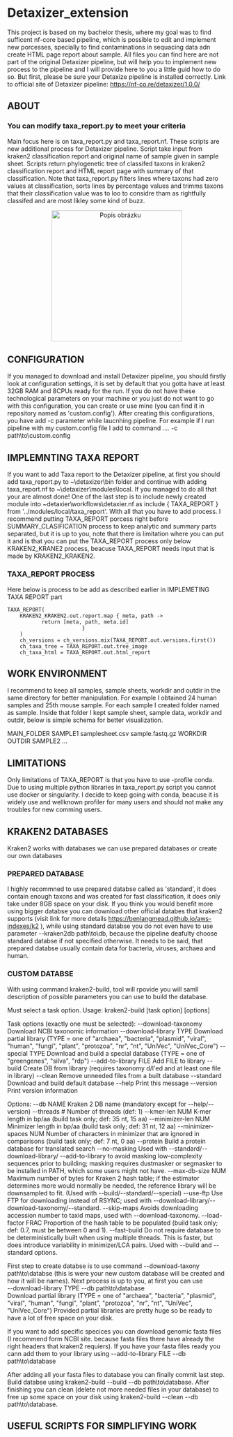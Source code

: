 # Detaxizer_extension
This project is based on my bachelor thesis, where my goal was to find sufficent nf-core based pipeline, which is possible to edit and implement new porcesses, specially to find contaminations in sequacing data adn create HTML page report about sample.
All files you can find here are not part of the original Detaxizer pipeline, but will help you to implement new process to the pipeline and I will provide here to you a little guid how to do so.
But first, please be sure your Detaxize pipeline is installed correctly.
Link to official site of Detaxizer pipeline: https://nf-co.re/detaxizer/1.0.0/

## ABOUT
### You can modify taxa_report.py to meet your criteria
Main focus here is on taxa_report.py and taxa_report.nf. These scripts are new additional process for Detaxizer pipeline. Script take input from kraken2 classification report and original name of sample given in sample sheet. Scripts return phylogenetic tree of classifed taxons in kraken2 classification report and HTML report page with summary of that classification. Note that taxa_report.py filters lines where taxons had zero values at classification, sorts lines by percentage values and trimms taxons that their classification value was to loo to considre tham as rightfully classifed and are most likley some kind of buzz. 
<p align="center">
  <img src="![image](https://github.com/user-attachments/assets/16ae2d6b-abde-4fb2-909c-6c3010def4e3)" alt="Popis obrázku" width="300"/>
</p>


## CONFIGURATION
If you managed to download and install Detaxizer pipeline, you should firstly look at configuration settings, it is set by default that you gotta have at least 32GB RAM and 8CPUs ready for the run. If you do not have these technological parameters on your machine or you just do not want to go with this configuration, you can create or use mine (you can find it in repository named as 'custom.config'). After creating this configurations, you have add -c parameter while laucnhing pipeline. For example if I run pipeline with my custom.config file I add to command  .... -c path\to\custom.config

## IMPLEMNTING TAXA REPORT 
If you want to add Taxa report to the Detaxizer pipeline, at first you should add taxa_report.py to ~\detaxizer\bin folder and continue with adding taxa_report.nf to ~\detaxizer\modules\local. If you managed to do all that your are almost done! One of the last step is to include newly created module into ~detaxier\workflows\detaxier.nf as include { TAXA_REPORT } from '../modules/local/taxa_report'. With all that you have to add process. I recommend putting TAXA_REPORT porcess right before SUMMARY_CLASIFICATION process to keep analytic and summary parts separated, but it is up to you, note that there is limitation where you can put it and is that you can put the TAXA_REPORT process only below KRAKEN2_KRANE2 process, beacuse TAXA_REPORT needs input that is made by KRAKEN2_KRAKEN2. 

### TAXA_REPORT PROCESS
Here below is process to be add as described earlier in IMPLEMETING TAXA REPORT part 

    TAXA_REPORT(
        KRAKEN2_KRAKEN2.out.report.map { meta, path ->
               return [meta, path, meta.id] 
                            }
        )
        ch_versions = ch_versions.mix(TAXA_REPORT.out.versions.first())
        ch_taxa_tree = TAXA_REPORT.out.tree_image
        ch_taxa_html = TAXA_REPORT.out.html_report

## WORK ENVIRONMENT
I recommend to keep all samples, sample sheets, workdir and outdir in the same directory for better manipulation. For example I obtained 24 human samples and 25th mouse sample. For each sample I created folder named as sample. Inside that folder I kept sample sheet, sample data, workdir and outdir, below is simple schema for better visualization. 

MAIN_FOLDER
 SAMPLE1
  samplesheet.csv
  sample.fastq.gz
  WORKDIR
  OUTDIR
 SAMPLE2
 ... 

## LIMITATIONS
Only limitations of TAXA_REPORT is that you have to use -profile conda. Due to using multiple python libraries in taxa_report.py script you cannot use docker or singularity. I decide to keep going with conda, beacuse it is widely use and wellknown profiler for many users and should not make any troubles for new comming users.

## KRAKEN2 DATABASES
Kraken2 works with databases we can use prepared databases or create our own databases

### PREPARED DATABASE
I highly recommned to use prepared databse called as 'standard', it does contain enough taxons and was created for fast classification, it does only take under 8GB space on your disk. If you think you would benefit more using bigger databse you can download other official databes that kraken2 supports (visit link for more details https://benlangmead.github.io/aws-indexes/k2 ), while using standard databse you do not even have to use parameter --kraken2db path\to\db, because the pipeline deafulty choose standard databse if not specified otherwise. It needs to be said, that prepared databse usually contain data for bacteria, viruses, archaea and human.

### CUSTOM DATABSE
With using command kraken2-build, tool will rpovide you will samll description of possible parameters you can use to build the database.

Must select a task option.
Usage: kraken2-build [task option] [options]

Task options (exactly one must be selected):
  --download-taxonomy        Download NCBI taxonomic information
  --download-library TYPE    Download partial library
                             (TYPE = one of "archaea", "bacteria", "plasmid",
                             "viral", "human", "fungi", "plant", "protozoa",
                             "nr", "nt", "UniVec", "UniVec_Core")
  --special TYPE             Download and build a special database
                             (TYPE = one of "greengenes", "silva", "rdp")
  --add-to-library FILE      Add FILE to library
  --build                    Create DB from library
                             (requires taxonomy d/l'ed and at least one file
                             in library)
  --clean                    Remove unneeded files from a built database
  --standard                 Download and build default database
  --help                     Print this message
  --version                  Print version information

Options:
  --db NAME                  Kraken 2 DB name (mandatory except for
                             --help/--version)
  --threads #                Number of threads (def: 1)
  --kmer-len NUM             K-mer length in bp/aa (build task only;
                             def: 35 nt, 15 aa)
  --minimizer-len NUM        Minimizer length in bp/aa (build task only;
                             def: 31 nt, 12 aa)
  --minimizer-spaces NUM     Number of characters in minimizer that are
                             ignored in comparisons (build task only;
                             def: 7 nt, 0 aa)
  --protein                  Build a protein database for translated search
  --no-masking               Used with --standard/--download-library/
                             --add-to-library to avoid masking low-complexity
                             sequences prior to building; masking requires
                             dustmasker or segmasker to be installed in PATH,
                             which some users might not have.
  --max-db-size NUM          Maximum number of bytes for Kraken 2 hash table;
                             if the estimator determines more would normally be
                             needed, the reference library will be downsampled
                             to fit. (Used with --build/--standard/--special)
  --use-ftp                  Use FTP for downloading instead of RSYNC; used with
                             --download-library/--download-taxonomy/--standard.
  --skip-maps                Avoids downloading accession number to taxid maps,
                             used with --download-taxonomy.
  --load-factor FRAC         Proportion of the hash table to be populated
                             (build task only; def: 0.7, must be
                             between 0 and 1).
  --fast-build               Do not require database to be deterministically
                             built when using multiple threads.  This is faster,
                             but does introduce variability in minimizer/LCA
                             pairs.  Used with --build and --standard options.
                             
First step to create databse is to use command --download-taxony path\to\databse (this is were your new custom database will be created and how it will be names). 
Next process is up to you, at first you can use  
--download-library TYPE --db path\to\database   
                            Download partial library
                             (TYPE = one of "archaea", "bacteria", "plasmid",
                             "viral", "human", "fungi", "plant", "protozoa",
                             "nr", "nt", "UniVec", "UniVec_Core")
Provided partial libraries are pretty huge so be ready to have a lot of free space on your disk.

If you want to add specific specices you can download genomic fasta files (I recommend form NCBI site. because fasta files there have already the right headers that kraken2 requiers). If you have your fasta files ready you cann add them to your library using --add-to-library FILE --db path\to\database

After adding all your fasta files to database you can finally commit last step. Build databse using kraken2-build --build --db path\to\database. After finishing you can clean (delete not more needed files in your database) to free up some space on your disk using kraken2-build --clean --db path\to\database.

## USEFUL SCRIPTS FOR SIMPLIFYING WORK



